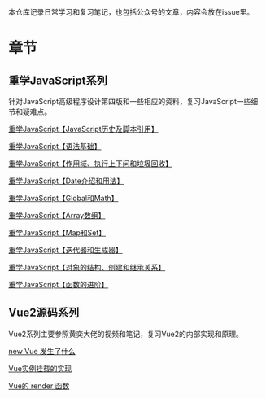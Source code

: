 本仓库记录日常学习和复习笔记，也包括公众号的文章，内容会放在issue里。
# 章节

## 重学JavaScript系列

针对JavaScript高级程序设计第四版和一些相应的资料，复习JavaScript一些细节和疑难点。

[重学JavaScript【JavaScript历史及脚本引用】](https://github.com/daodaolee/study-note/issues/10)

[重学JavaScript【语法基础】](https://github.com/daodaolee/study-note/issues/6)

[重学JavaScript【作用域、执行上下问和垃圾回收】](https://github.com/daodaolee/study-note/issues/2)

[重学JavaScript【Date介绍和用法】](https://github.com/daodaolee/study-note/issues/8)

[重学JavaScript【Global和Math】](https://github.com/daodaolee/study-note/issues/9)

[重学JavaScript【Array数组】](https://github.com/daodaolee/study-note/issues/7)

[重学JavaScript【Map和Set】](https://github.com/daodaolee/study-note/issues/11)

[重学JavaScript【迭代器和生成器】](https://github.com/daodaolee/study-note/issues/3)

[重学JavaScript【对象的结构、创建和继承关系】](https://github.com/daodaolee/study-note/issues/4)

[重学JavaScript【函数的进阶】](https://github.com/daodaolee/study-note/issues/5)


## Vue2源码系列

Vue2系列主要参照黄奕大佬的视频和笔记，复习Vue2的内部实现和原理。

[new Vue 发生了什么](https://github.com/daodaolee/study-note/issues/1)

[Vue实例挂载的实现](https://github.com/daodaolee/study-note/issues/12)

[Vue的 render 函数](https://github.com/daodaolee/study-note/issues/13)

